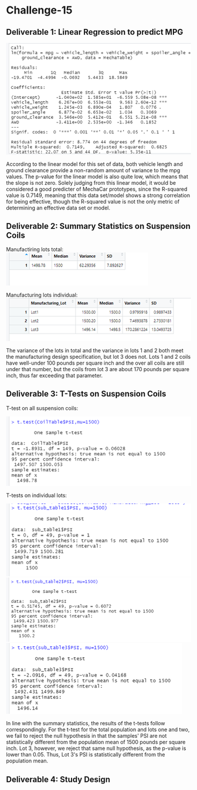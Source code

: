# Challenge-15
## Deliverable 1: Linear Regression to predict MPG

![This is an image](https://github.com/sandmanN7/Challenge-15/blob/main/images/lm.png)

According to the linear model for this set of data, both vehicle length and ground clearance provide a non-random amount of variance to the mpg values. The p-value for
the linear model is also quite low, which means that the slope is not zero. Solely judging from this linear model, it would be considered a good predicter of MechaCar prototypes, since the R-squared value is 0.7149, meaning that this data set/model shows a strong correlation for being effective, though the R-squared value is not the only metric of determining an effective data set or model.

## Deliverable 2: Summary Statistics on Suspension Coils
Manufactiring lots total:
![This is an image](https://github.com/sandmanN7/Challenge-15/blob/main/images/s1.png)

Manufacturing lots individual:
![This is an image](https://github.com/sandmanN7/Challenge-15/blob/main/images/s2.png)

The variance of the lots in total and the variance in lots 1 and 2 both meet the manufacturing design specification, but lot 3 does not. Lots 1 and 2 coils have well-under 100 pounds per square inch and the over all coils are still under that number, but the coils from lot 3 are about 170 pounds per square inch, thus far exceeding that parameter.

## Deliverable 3: T-Tests on Suspension Coils
T-test on all suspension coils:

![This is an image](https://github.com/sandmanN7/Challenge-15/blob/main/images/t.png)

T-tests on individual lots:

![This is an image](https://github.com/sandmanN7/Challenge-15/blob/main/images/t1.png)
![This is an image](https://github.com/sandmanN7/Challenge-15/blob/main/images/t2.png)
![This is an image](https://github.com/sandmanN7/Challenge-15/blob/main/images/t3.png)

In line with the summary statistics, the results of the t-tests follow correspondingly. For the t-test for the total population and lots one and two, we fail to reject 
the null hypothesis in that the samples' PSI are not statistically different from the population mean of 1500 pounds per square inch. Lot 3, however, we reject that same null hypothesis, as the p-value is lower than 0.05. Thus, Lot 3's PSI is statistically different from the population mean.

## Deliverable 4: Study Design

